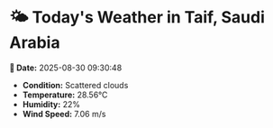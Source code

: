 # 🌤️ Today's Weather in Taif, Saudi Arabia

**📅 Date:** 2025-08-30 09:30:48

- **Condition:** Scattered clouds
- **Temperature:** 28.56°C
- **Humidity:** 22%
- **Wind Speed:** 7.06 m/s

